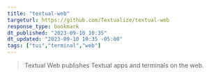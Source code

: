 ```yaml
---
title: "textual-web"
targeturl: https://github.com/Textualize/textual-web
response_type: bookmark
dt_published: "2023-09-10 10:35"
dt_updated: "2023-09-10 10:35 -05:00"
tags: ["tui","terminal","web"]
---
```


> Textual Web publishes Textual apps and terminals on the web.